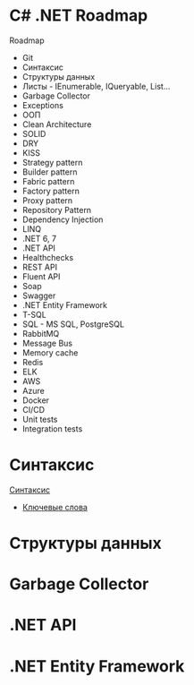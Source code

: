 # C# .NET Roadmap

Roadmap
<ul>
    <li>Git</li>
    <li>Синтаксис</li>
    <li>Структуры данных</li>
    <li>Листы - IEnumerable, IQueryable, List...</li>
    <li>Garbage Collector</li>
    <li>Exceptions</li>
    <li>ООП</li>
    <li>Clean Architecture</li>
    <li>SOLID</li>
    <li>DRY</li>
    <li>KISS</li>
    <li>Strategy pattern</li>
    <li>Builder pattern</li>
    <li>Fabric pattern</li>
    <li>Factory pattern</li>
    <li>Proxy pattern</li>
    <li>Repository Pattern</li>
    <li>Dependency Injection</li>
    <li>LINQ</li>
    <li>.NET 6, 7</li>
    <li>.NET API</li>
    <li>Healthchecks</li>
    <li>REST API</li>
    <li>Fluent API</li>
    <li>Soap</li>
    <li>Swagger</li>
    <li>.NET Entity Framework</li>
    <li>T-SQL</li>
    <li>SQL - MS SQL, PostgreSQL</li>
    <li>RabbitMQ</li>
    <li>Message Bus</li>
    <li>Memory cache</li>
    <li>Redis</li>
    <li>ELK</li>
    <li>AWS</li>
    <li>Azure</li>
    <li>Docker</li>
    <li>CI/CD</li>
    <li>Unit tests</li>
    <li>Integration tests</li>
</ul>

# Синтаксис
[Синтаксис](syntax/README.md)
- [Ключевые слова](syntax/keywords.md)

# Структуры данных
# Garbage Collector
# .NET API
# .NET Entity Framework